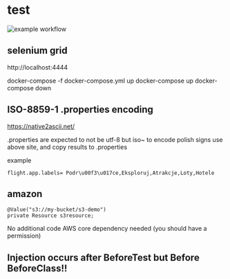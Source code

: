 ﻿# test

![example workflow](https://github.com/hetacz/SpringSelenium/actions/workflows/gradle.yml/badge.svg)

## selenium grid

http://localhost:4444

docker-compose -f docker-compose.yml up
docker-compose up
docker-compose down


## ISO-8859-1 .properties encoding

https://native2ascii.net/

.properties are expected to not be utf-8 but iso~
to encode polish signs use above site, and copy results to .properties

example

```
flight.app.labels= Podr\u00f3\u017ce,Eksploruj,Atrakcje,Loty,Hotele
```

## amazon

```
@Value("s3://my-bucket/s3-demo")
private Resource s3resource;
```

No additional code
AWS core dependency needed
(you should have a permission)

## Injection occurs after BeforeTest but Before BeforeClass!!
